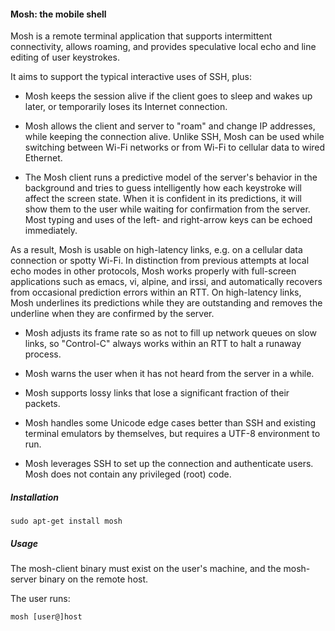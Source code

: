 #### Mosh: the mobile shell
Mosh is a remote terminal application that supports intermittent connectivity, allows roaming, and provides speculative local echo and line editing of user keystrokes.

It aims to support the typical interactive uses of SSH, plus:

- Mosh keeps the session alive if the client goes to sleep and wakes up later, or temporarily loses its Internet connection.

- Mosh allows the client and server to "roam" and change IP addresses, while keeping the connection alive. Unlike SSH, Mosh can be used while switching between Wi-Fi networks or from Wi-Fi to cellular data to wired Ethernet.

- The Mosh client runs a predictive model of the server's behavior in the background and tries to guess intelligently how each keystroke will affect the screen state. When it is confident in its predictions, it will show them to the user while waiting for confirmation from the server. Most typing and uses of the left- and right-arrow keys can be echoed immediately.

As a result, Mosh is usable on high-latency links, e.g. on a cellular data connection or spotty Wi-Fi. In distinction from previous attempts at local echo modes in other protocols, Mosh works properly with full-screen applications such as emacs, vi, alpine, and irssi, and automatically recovers from occasional prediction errors within an RTT. On high-latency links, Mosh underlines its predictions while they are outstanding and removes the underline when they are confirmed by the server.

- Mosh adjusts its frame rate so as not to fill up network queues on slow links, so "Control-C" always works within an RTT to halt a runaway process.

- Mosh warns the user when it has not heard from the server in a while.

- Mosh supports lossy links that lose a significant fraction of their packets.

- Mosh handles some Unicode edge cases better than SSH and existing terminal emulators by themselves, but requires a UTF-8 environment to run.

- Mosh leverages SSH to set up the connection and authenticate users. Mosh does not contain any privileged (root) code.


##### Installation
```
sudo apt-get install mosh
```

##### Usage
The mosh-client binary must exist on the user's machine, and the mosh-server binary on the remote host.

The user runs:
```
mosh [user@]host
```

